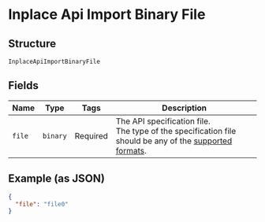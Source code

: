 
# Inplace Api Import Binary File

## Structure

`InplaceApiImportBinaryFile`

## Fields

| Name | Type | Tags | Description |
|  --- | --- | --- | --- |
| `file` | `binary` | Required | The API specification file.<br>The type of the specification file should be any of the [supported formats](https://docs.apimatic.io/api-transformer/overview-transformer#supported-input-formats). |

## Example (as JSON)

```json
{
  "file": "file0"
}
```

